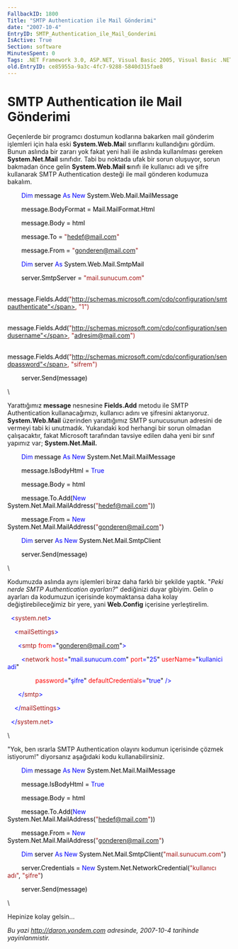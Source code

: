 ```yaml
---
FallbackID: 1800
Title: "SMTP Authentication ile Mail Gönderimi"
date: "2007-10-4"
EntryID: SMTP_Authentication_ile_Mail_Gonderimi
IsActive: True
Section: software
MinutesSpent: 0
Tags: .NET Framework 3.0, ASP.NET, Visual Basic 2005, Visual Basic .NET
old.EntryID: ce85955a-9a3c-4fc7-9288-5840d315fae8
---
```

# SMTP Authentication ile Mail Gönderimi
Geçenlerde bir programcı dostumun kodlarına bakarken mail gönderim
işlemleri için hala eski **System.Web.Mai**l sınıflarını kullandığını
gördüm. Bunun aslında bir zararı yok fakat yeni hali ile aslında
kullanılması gereken **System.Net.Mail** sınıfıdır. Tabi bu noktada ufak
bir sorun oluşuyor, sorun bakmadan önce gelin **System.Web.Mail s**ınıfı
ile kullanıcı adı ve şifre kullanarak SMTP Authentication desteği ile
mail gönderen kodumuza bakalım.

<div style="color: black;">

        <span style="color: blue;">Dim</span> message <span
style="color: blue;">As</span> <span style="color: blue;">New</span>
System.Web.Mail.MailMessage

        message.BodyFormat = Mail.MailFormat.Html

        message.Body = html

        message.To = <span
style="color: #a31515;">"hedef@mail.com"</span>

        message.From = <span
style="color: #a31515;">"gonderen@mail.com"</span>

        <span style="color: blue;">Dim</span> server <span
style="color: blue;">As</span> System.Web.Mail.SmtpMail

        server.SmtpServer = <span
style="color: #a31515;">"mail.sunucum.com"</span>

        message.Fields.Add(<span
style="color: #a31515;">"http://schemas.microsoft.com/cdo/configuration/smtpauthenticate"</span>,
<span style="color: #a31515;">"1"</span>)

        message.Fields.Add(<span
style="color: #a31515;">"http://schemas.microsoft.com/cdo/configuration/sendusername"</span>,
<span style="color: #a31515;">"adresim@mail.com"</span>)

        message.Fields.Add(<span
style="color: #a31515;">"http://schemas.microsoft.com/cdo/configuration/sendpassword"</span>,
<span style="color: #a31515;">"sifrem"</span>)

        server.Send(message)

</div>

\

Yarattığımız **message** nesnesine **Fields.Add** metodu ile SMTP
Authentication kullanacağımızı, kullanıcı adını ve şifresini
aktarıyoruz. **System.Web.Mail** üzerinden yarattığımız SMTP sunucusunun
adresini de vermeyi tabi ki unutmadık. Yukarıdaki kod herhangi bir sorun
olmadan çalışacaktır, fakat Microsoft tarafından tavsiye edilen daha
yeni bir sınıf yapımız var; **System.Net.Mail.**

<div style="color: black;">

        <span style="color: blue;">Dim</span> message <span
style="color: blue;">As</span> <span style="color: blue;">New</span>
System.Net.Mail.MailMessage

        message.IsBodyHtml = <span style="color: blue;">True</span>

        message.Body = html

        message.To.Add(<span style="color: blue;">New</span>
System.Net.Mail.MailAddress(<span
style="color: #a31515;">"hedef@mail.com"</span>))

        message.From = <span style="color: blue;">New</span>
System.Net.Mail.MailAddress(<span
style="color: #a31515;">"gonderen@mail.com"</span>)

        <span style="color: blue;">Dim</span> server <span
style="color: blue;">As</span> <span style="color: blue;">New</span>
System.Net.Mail.SmtpClient

        server.Send(message)

</div>

\

Kodumuzda aslında aynı işlemleri biraz daha farklı bir şekilde yaptık.
"*Peki nerde SMTP Authentication ayarları?*" dediğinizi duyar gibiyim.
Gelin o ayarları da kodumuzun içerisinde koymaktansa daha kolay
değiştirebileceğimiz bir yere, yani **Web.Config** içerisine
yerleştirelim.

<div style="color: black;">

<span style="color: blue;">  \<</span><span
style="color: #a31515;">system.net</span><span
style="color: blue;">\></span>

<span style="color: blue;">    \<</span><span
style="color: #a31515;">mailSettings</span><span
style="color: blue;">\></span>

<span style="color: blue;">      \<</span><span
style="color: #a31515;">smtp</span><span style="color: blue;">
</span><span style="color: red;">from</span><span
style="color: blue;">=</span>"<span
style="color: blue;">gonderen@mail.com</span>"<span
style="color: blue;">\></span>

<span style="color: blue;">        \<</span><span
style="color: #a31515;">network</span><span style="color: blue;">
</span><span style="color: red;">host</span><span
style="color: blue;">=</span>"<span
style="color: blue;">mail.sunucum.com</span>"<span style="color: blue;">
</span><span style="color: red;">port</span><span
style="color: blue;">=</span>"<span style="color: blue;">25</span>"<span
style="color: blue;"> </span><span
style="color: red;">userName</span><span
style="color: blue;">=</span>"<span style="color: blue;">kullanici
adi</span>"<span style="color: blue;"> </span>

<span style="color: blue;">                </span><span
style="color: red;">password</span><span
style="color: blue;">=</span>"<span
style="color: blue;">şifre</span>"<span style="color: blue;">
</span><span style="color: red;">defaultCredentials</span><span
style="color: blue;">=</span>"<span
style="color: blue;">true</span>"<span style="color: blue;"> /\></span>

<span style="color: blue;">      \</</span><span
style="color: #a31515;">smtp</span><span style="color: blue;">\></span>

<span style="color: blue;">    \</</span><span
style="color: #a31515;">mailSettings</span><span
style="color: blue;">\></span>

<span style="color: blue;">  \</</span><span
style="color: #a31515;">system.net</span><span
style="color: blue;">\></span>

</div>

\

"Yok, ben ısrarla SMTP Authentication olayını kodumun içerisinde çözmek
istiyorum!" diyorsanız aşağıdaki kodu kullanabilirsiniz.

<div style="color: black;">

        <span style="color: blue;">Dim</span> message <span
style="color: blue;">As</span> <span style="color: blue;">New</span>
System.Net.Mail.MailMessage

        message.IsBodyHtml = <span style="color: blue;">True</span>

        message.Body = html

        message.To.Add(<span style="color: blue;">New</span>
System.Net.Mail.MailAddress(<span
style="color: #a31515;">"hedef@mail.com"</span>))

        message.From = <span style="color: blue;">New</span>
System.Net.Mail.MailAddress(<span
style="color: #a31515;">"gonderen@mail.com"</span>)

        <span style="color: blue;">Dim</span> server <span
style="color: blue;">As</span> <span style="color: blue;">New</span>
System.Net.Mail.SmtpClient(<span
style="color: #a31515;">"mail.sunucum.com"</span>)

        server.Credentials = <span style="color: blue;">New</span>
System.Net.NetworkCredential(<span style="color: #a31515;">"kullanıcı
adı"</span>, <span style="color: #a31515;">"şifre"</span>)

        server.Send(message)

</div>

\

Hepinize kolay gelsin...



*Bu yazi http://daron.yondem.com adresinde, 2007-10-4 tarihinde yayinlanmistir.*
